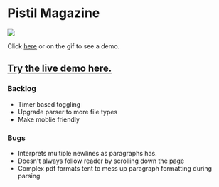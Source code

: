 # Pistil Magazine





[![](/pistil.gif)](https://youtu.be/0GxS2499qEs)

Click [here](https://youtu.be/0GxS2499qEs) or on the gif to see a demo.

## [Try the live demo here.](https://pistil.herokuapp.com/)

### Backlog

- Timer based toggling
- Upgrade parser to more file types
- Make moblie friendly

### Bugs

- Interprets multiple newlines as paragraphs has.
- Doesn't always follow reader by scrolling down the page
- Complex pdf formats tent to mess up paragraph formatting during parsing 


